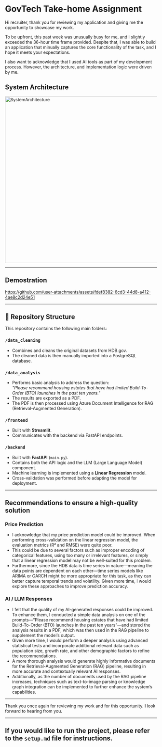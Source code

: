 # GovTech Take-home Assignment 
Hi recruiter, thank you for reviewing my application and giving me the opportunity to showcase my work. 

To be upfront, this past week was unusually busy for me, and I slightly exceeded the 36-hour time frame provided. Despite that, I was able to build an application that minually captures the core functionality of the task, and I hope it meets your expectations. 

I also want to acknowledge that I used AI tools as part of my development process. However, the architecture, and implementation logic were driven by me.<table>

## System Architecture

<img width="683" height="550" alt="SystemArchitecture" src="https://github.com/user-attachments/assets/40af03a9-de75-466c-af76-6f3e20a3fae4" />

---
## Demostration


https://github.com/user-attachments/assets/fdef8382-6cd3-44d8-a412-4ae8c2d24e51

---

## 📁 Repository Structure

This repository contains the following main folders:

### `/data_cleaning`
- Combines and cleans the original datasets from HDB.gov.
- The cleaned data is then manually imported into a PostgreSQL database.

### `/data_analysis`
- Performs basic analysis to address the question:  
  _"Please recommend housing estates that have had limited Build-To-Order (BTO) launches in the past ten years."_
- The results are exported as a PDF.
- The PDF is then processed using Azure Document Intelligence for RAG (Retrieval-Augmented Generation).

### `/frontend`
- Built with **Streamlit**.
- Communicates with the backend via FastAPI endpoints.

### `/backend`
- Built with **FastAPI** (`main.py`).
- Contains both the API logic and the LLM (Large Language Model) component.
- Machine learning is implemented using a **Linear Regression** model.
- Cross-validation was performed before adapting the model for deployment.

---

## Recommendations to ensure a high-quality solution
### Price Prediction
- I acknowledge that my price prediction model could be improved. When performing cross-validation on the linear regression model, the evaluation metrics (R² and RMSE) were quite poor.  
- This could be due to several factors such as improper encoding of categorical features, using too many or irrelevant features, or simply that a linear regression model may not be well-suited for this problem.  
- Furthermore, since the HDB data is time series in nature—meaning the data points are dependent on each other—time series models like ARIMA or GARCH might be more appropriate for this task, as they can better capture temporal trends and volatility. Given more time, I would explore these approaches to improve prediction accuracy.
### AI / LLM Responses
- I felt that the quality of my AI-generated responses could be improved. To enhance them, I conducted a simple data analysis on one of the prompts—“Please recommend housing estates that have had limited Build-To-Order (BTO) launches in the past ten years”—and stored the analysis results in a PDF, which was then used in the RAG pipeline to supplement the model’s output.  
- Given more time, I would perform a deeper analysis using advanced statistical tests and incorporate additional relevant data such as population size, growth rate, and other demographic factors to refine the recommendations.  
- A more thorough analysis would generate highly informative documents for the Retrieval-Augmented Generation (RAG) pipeline, resulting in more accurate and contextually relevant AI responses.  
- Additionally, as the number of documents used by the RAG pipeline increases, techniques such as text-to-image parsing or knowledge graph integration can be implemented to further enhance the system’s capabilities.

---

Thank you once again for reviewing my work and for this opportunity. I look forward to hearing from you.

---
## If you would like to run the project, please refer to the `setup.md` file for instructions.
